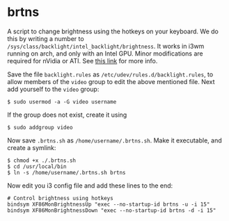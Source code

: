 # brtns
A script to change brightness using the hotkeys on your keyboard. We do this by writing a number to `/sys/class/backlight/intel_backlight/brightness`. It works in i3wm running on arch, and only with an Intel GPU. Minor modifications are required for nVidia or ATI. See [this link][arch_backlight] for more info.

Save the file `backlight.rules` as `/etc/udev/rules.d/backlight.rules`, to allow members of the `video` group to edit the above mentioned file. Next add yourself to the `video` group:

    $ sudo usermod -a -G video username

If the group does not exist, create it using 

    $ sudo addgroup video

Now save `.brtns.sh` as `/home/username/.brtns.sh`. Make it executable, and create a symlink:

    $ chmod +x ./.brtns.sh
    $ cd /usr/local/bin
    $ ln -s /home/username/.brtns.sh brtns

Now edit you i3 config file and add these lines to the end:

    # Control brightness using hotkeys
    bindsym XF86MonBrightnessUp "exec --no-startup-id brtns -u -i 15"
    bindsym XF86MonBrightnessDown "exec --no-startup-id brtns -d -i 15"


[arch_backlight]: https://wiki.archlinux.org/title/Backlight#ACPI